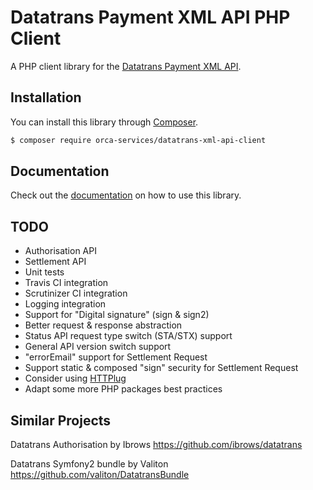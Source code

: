 Datatrans Payment XML API PHP Client
====================================

A PHP client library for the [Datatrans Payment XML API](https://www.datatrans.ch/showcase/).

Installation
------------

You can install this library through [Composer](https://getcomposer.org/).

````bash
$ composer require orca-services/datatrans-xml-api-client
````

Documentation
-------------

Check out the [documentation](docs/Home.md) on how to use this library.

TODO
----

- Authorisation API
- Settlement API
- Unit tests
- Travis CI integration
- Scrutinizer CI integration
- Logging integration
- Support for "Digital signature" (sign & sign2)
- Better request & response abstraction
- Status API request type switch (STA/STX) support
- General API version switch support
- "errorEmail" support for Settlement Request
- Support static & composed "sign" security for Settlement Request
- Consider using [HTTPlug](http://httplug.io/)
- Adapt some more PHP packages best practices

Similar Projects
----------------

Datatrans Authorisation by Ibrows
https://github.com/ibrows/datatrans

Datatrans Symfony2 bundle by Valiton
https://github.com/valiton/DatatransBundle